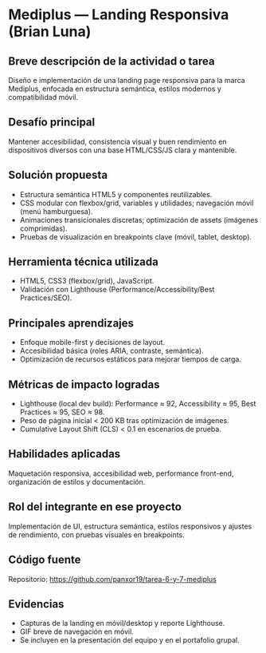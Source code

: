 # Mediplus — Landing Responsiva (Brian Luna)

## Breve descripción de la actividad o tarea
Diseño e implementación de una landing page responsiva para la marca Mediplus, enfocada en estructura semántica, estilos modernos y compatibilidad móvil.

## Desafío principal
Mantener accesibilidad, consistencia visual y buen rendimiento en dispositivos diversos con una base HTML/CSS/JS clara y mantenible.

## Solución propuesta
- Estructura semántica HTML5 y componentes reutilizables.  
- CSS modular con flexbox/grid, variables y utilidades; navegación móvil (menú hamburguesa).  
- Animaciones transicionales discretas; optimización de assets (imágenes comprimidas).  
- Pruebas de visualización en breakpoints clave (móvil, tablet, desktop).

## Herramienta técnica utilizada
- HTML5, CSS3 (flexbox/grid), JavaScript.  
- Validación con Lighthouse (Performance/Accessibility/Best Practices/SEO).

## Principales aprendizajes
- Enfoque mobile-first y decisiones de layout.  
- Accesibilidad básica (roles ARIA, contraste, semántica).  
- Optimización de recursos estáticos para mejorar tiempos de carga.

## Métricas de impacto logradas
- Lighthouse (local dev build): Performance ≈ 92, Accessibility ≈ 95, Best Practices ≈ 95, SEO ≈ 98.  
- Peso de página inicial < 200 KB tras optimización de imágenes.  
- Cumulative Layout Shift (CLS) < 0.1 en escenarios de prueba.

## Habilidades aplicadas
Maquetación responsiva, accesibilidad web, performance front-end, organización de estilos y documentación.

## Rol del integrante en ese proyecto
Implementación de UI, estructura semántica, estilos responsivos y ajustes de rendimiento, con pruebas visuales en breakpoints.

## Código fuente
Repositorio: https://github.com/panxor19/tarea-6-y-7-mediplus

## Evidencias
- Capturas de la landing en móvil/desktop y reporte Lighthouse.  
- GIF breve de navegación en móvil.  
- Se incluyen en la presentación del equipo y en el portafolio grupal.
